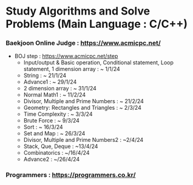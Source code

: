 # Study Algorithms and Solve Problems (Main Language : C/C++)

### Baekjoon Online Judge : https://www.acmicpc.net/
  - BOJ step : https://www.acmicpc.net/step
    - Input/output & Basic operation, Conditional statement, Loop statement, 1 dimension array : ~ 1/1/24 
	- String : ~ 21/1/24
	- Advance1 : ~ 29/1/24
	- 2 dimension array : ~ 31/1/24
	- Normal Math1 : ~ 11/2/24
	- Divisor, Multiple and Prime Numbers : ~ 21/2/24
	- Geometry: Rectangles and Triangles : ~ 2/3/24
	- Time Complexity : ~ 3/3/24
	- Brute Force : ~ 9/3/24
	- Sort : ~ 16/3/24 
	- Set and Map : ~ 26/3/24
	- Divisor, Multiple and Prime Numbers2 : ~2/4/24
    - Stack, Que, Deque : ~13/4/24
	- Combinatorics : ~/16/4/24
	- Advance2 : ~/26/4/24 


### Programmers : https://programmers.co.kr/
